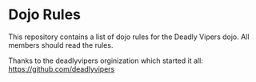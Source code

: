 Dojo Rules
==========

This repository contains a list of dojo rules for the Deadly Vipers dojo.
All members should read the rules.

Thanks to the deadlyvipers orginization which started it all: https://github.com/deadlyvipers


